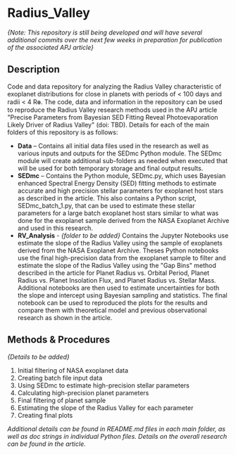﻿# Radius_Valley
*{Note: This repository is still being developed and will have several additional commits over the next few weeks in preparation for publication of the associated APJ article}*

## Description
Code and data repository for analyzing the Radius Valley characteristic of exoplanet distributions for close in planets with periods of < 100 days and radii < 4 Rꚛ. The code, data and information in the repository can be used to reproduce the Radius Valley research methods used in the APJ article "Precise Parameters from Bayesian SED Fitting Reveal Photoevaporation Likely Driver of Radius Valley" (doi: TBD). Details for each of the main folders of this repository is as follows:

 - **Data** – Contains all initial data files used in the research as well as various inputs and outputs for the SEDmc Python module. The SEDmc module will create additional sub-folders as needed when executed that will be used for both temporary storage and final output results.
 - **SEDmc** – Contains the Python module, SEDmc.py, which uses Bayesian enhanced Spectral Energy Density (SED) fitting methods to estimate accurate and high precision stellar parameters for exoplanet host stars as described in the article. This also contains a Python script, SEDmc_batch_1.py, that can be used to estimate these stellar parameters for a large batch exoplanet host stars similar to what was done for the exoplanet sample derived from the NASA Exoplanet Archive and used in this research.
 - **RV_Analysis** - *{folder to be added}* Contains the Jupyter Notebooks use estimate the slope of the Radius Valley using the sample of exoplanets derived from the NASA Exoplanet Archive. Theses Python notebooks use the final high-precision data from the exoplanet sample to filter and estimate the slope of the Radius Valley using the "Gap Bins" method described in the article for Planet Radius vs. Orbital Period, Planet Radius vs. Planet Insolation Flux, and Planet Radius vs. Stellar Mass. Additional notebooks are then used to estimate uncertainties for both the slope and intercept using Bayesian sampling and statistics. The final notebook can be used to reproduced the plots for the results and compare them with theoretical model and previous observational research as shown in the article.


## Methods & Procedures
*{Details to be added}*
 1. Initial filtering of NASA exoplanet data
 2. Creating batch file input data
 3. Using SEDmc to estimate high-precision stellar parameters
 4. Calculating high-precision planet parameters
 5. Final filtering of planet sample
 6. Estimating the slope of the Radius Valley for each parameter
 7. Creating final plots

*Additional details can be found in README.md files in each main folder, as well as doc strings in individual Python files. Details on the overall research can be found in the article.*
